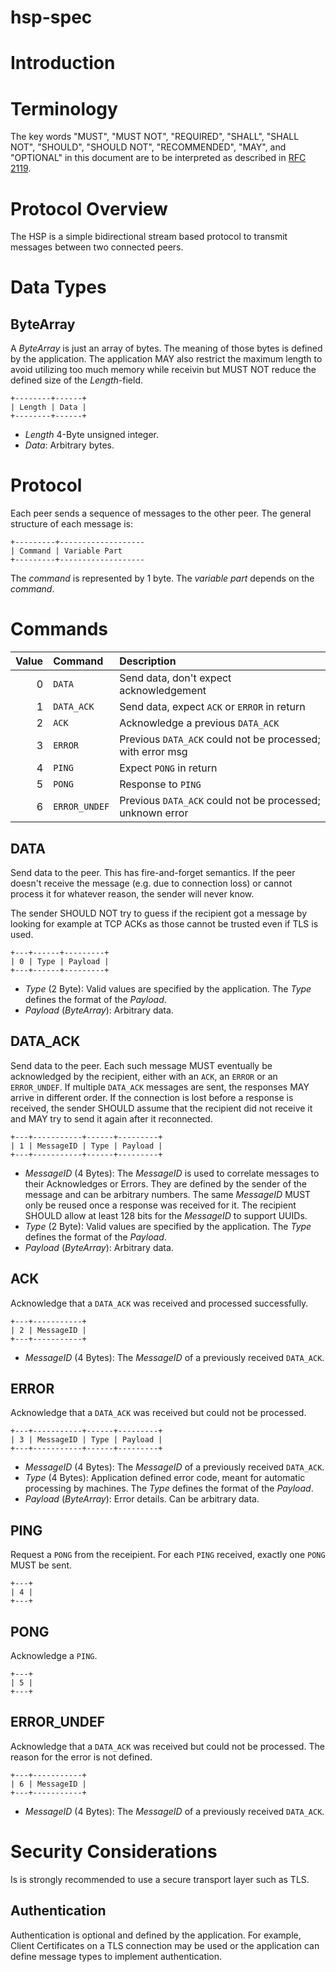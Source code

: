 # hsp-spec

# Introduction

# Terminology

The key words "MUST", "MUST NOT", "REQUIRED", "SHALL", "SHALL NOT", "SHOULD",
"SHOULD NOT", "RECOMMENDED", "MAY", and "OPTIONAL" in this document are to be
interpreted as described in [RFC 2119](https://tools.ietf.org/html/rfc2119).

# Protocol Overview

The HSP is a simple bidirectional stream based protocol to transmit messages
between two connected peers.

# Data Types

## ByteArray

A *ByteArray* is just an array of bytes.  The meaning of those bytes is defined
by the application.  The application MAY also restrict the maximum length to avoid
utilizing too much memory while receivin but MUST NOT reduce the defined size of the
*Length*-field.

~~~
+--------+------+
| Length | Data |
+--------+------+
~~~

  * *Length* 4-Byte unsigned integer.
  * *Data*: Arbitrary bytes.

# Protocol

Each peer sends a sequence of messages to the other peer.  The general
structure of each message is:

~~~
+---------+-------------------
| Command | Variable Part
+---------+-------------------
~~~

The *command* is represented by 1 byte. The *variable part* depends on the *command*.

# Commands

| Value | Command       | Description                                                 |
| ----: | :------------ | :---------------------------------------------------------- |
|     0 | `DATA`        | Send data, don't expect acknowledgement                     |
|     1 | `DATA_ACK`    | Send data, expect `ACK` or `ERROR` in return                |
|     2 | `ACK`         | Acknowledge a previous `DATA_ACK`                           |
|     3 | `ERROR`       | Previous `DATA_ACK` could not be processed; with error msg  |
|     4 | `PING`        | Expect `PONG` in return                                     |
|     5 | `PONG`        | Response to `PING`                                          |
|     6 | `ERROR_UNDEF` | Previous `DATA_ACK` could not be processed; unknown error   |

## DATA

Send data to the peer.  This has fire-and-forget semantics.  If the peer doesn't
receive the message (e.g. due to connection loss) or cannot process it for
whatever reason, the sender will never know.

The sender SHOULD NOT try to guess if the recipient got a message by looking for
example at TCP ACKs as those cannot be trusted even if TLS is used.

~~~
+---+------+---------+
| 0 | Type | Payload |
+---+------+---------+
~~~

  * *Type* (2 Byte): Valid values are specified by the application.  The
    *Type* defines the format of the *Payload*.
  * *Payload* (*ByteArray*): Arbitrary data.


## DATA\_ACK

Send data to the peer.  Each such message MUST eventually be acknowledged by
the recipient, either with an `ACK`, an `ERROR` or an `ERROR_UNDEF`.  If multiple `DATA_ACK`
messages are sent, the responses MAY arrive in different order.  If the
connection is lost before a response is received, the sender SHOULD
assume that the recipient did not receive it and MAY try to send it again after
it reconnected.

~~~
+---+-----------+------+---------+
| 1 | MessageID | Type | Payload |
+---+-----------+------+---------+
~~~

  * *MessageID* (4 Bytes): The *MessageID* is used to correlate messages to their
    Acknowledges or Errors.  They are defined by the sender of the message and
    can be arbitrary numbers.  The same *MessageID* MUST only be reused once a
    response was received for it.  The recipient SHOULD allow at least
    128 bits for the *MessageID* to support UUIDs.
  * *Type* (2 Byte): Valid values are specified by the application.  The
    *Type* defines the format of the *Payload*.
  * *Payload* (*ByteArray*): Arbitrary data.

## ACK

Acknowledge that a `DATA_ACK` was received and processed successfully.

~~~
+---+-----------+
| 2 | MessageID |
+---+-----------+
~~~

  * *MessageID* (4 Bytes): The *MessageID* of a previously received `DATA_ACK`.

## ERROR

Acknowledge that a `DATA_ACK` was received but could not be processed.

~~~
+---+-----------+------+---------+
| 3 | MessageID | Type | Payload |
+---+-----------+------+---------+
~~~

  * *MessageID* (4 Bytes): The *MessageID* of a previously received `DATA_ACK`.
  * *Type* (4 Bytes): Application defined error code, meant for automatic
    processing by machines.  The *Type* defines the format of the *Payload*.
  * *Payload* (*ByteArray*): Error details. Can be arbitrary data.

## PING

Request a `PONG` from the receipient.  For each `PING` received, exactly one
`PONG` MUST be sent.

~~~
+---+
| 4 |
+---+
~~~

## PONG

Acknowledge a `PING`.

~~~
+---+
| 5 |
+---+
~~~

## ERROR\_UNDEF

Acknowledge that a `DATA_ACK` was received but could not be processed.
The reason for the error is not defined.

~~~
+---+-----------+
| 6 | MessageID |
+---+-----------+
~~~

  * *MessageID* (4 Bytes): The *MessageID* of a previously received `DATA_ACK`.


# Security Considerations 

Is is strongly recommended to use a secure transport layer such as TLS.

## Authentication

Authentication is optional and defined by the application.  For example, Client
Certificates on a TLS connection may be used or the application can define
message types to implement authentication.
